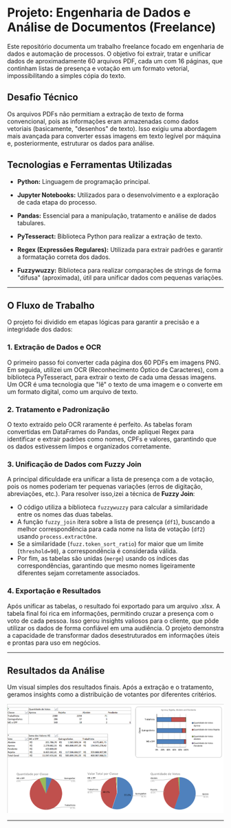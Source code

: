# Projeto: Engenharia de Dados e Análise de Documentos (Freelance)

Este repositório documenta um trabalho freelance focado em engenharia de dados e automação de processos. O objetivo foi extrair, tratar e unificar dados de aproximadamente 60 arquivos PDF, cada um com 16 páginas, que continham listas de presença e votação em um formato vetorial, impossibilitando a simples cópia do texto.

## Desafio Técnico
 Os arquivos PDFs não permitiam a extração de texto de forma convencional, pois as informações eram armazenadas como dados vetoriais (basicamente, "desenhos" de texto). Isso exigiu uma abordagem mais avançada para converter essas imagens em texto legível por máquina e, posteriormente, estruturar os dados para análise.


## Tecnologias e Ferramentas Utilizadas
* **Python:** Linguagem de programação principal.

* **Jupyter Notebooks:** Utilizados para o desenvolvimento e a exploração de cada etapa do processo.

* **Pandas:** Essencial para a manipulação, tratamento e análise de dados tabulares.

* **PyTesseract:** Biblioteca Python para realizar a extração de texto.

* **Regex (Expressões Regulares):** Utilizada para extrair padrões e garantir a formatação correta dos dados.

* **Fuzzywuzzy:** Biblioteca para realizar comparações de strings de forma "difusa" (aproximada), útil para unificar dados com pequenas variações.

---

## O Fluxo de Trabalho
O projeto foi dividido em etapas lógicas para garantir a precisão e a integridade dos dados:

### 1. Extração de Dados e OCR
O primeiro passo foi converter cada página dos 60 PDFs em imagens PNG. Em seguida, utilizei um OCR (Reconhecimento Óptico de Caracteres), com a biblioteca PyTesseract, para extrair o texto de cada uma dessas imagens. Um OCR é uma tecnologia que "lê" o texto de uma imagem e o converte em um formato digital, como um arquivo de texto.

### 2. Tratamento e Padronização
O texto extraído pelo OCR raramente é perfeito. As tabelas foram convertidas em DataFrames do Pandas, onde apliquei Regex para identificar e extrair padrões como nomes, CPFs e valores, garantindo que os dados estivessem limpos e organizados corretamente.

### 3. Unificação de Dados com Fuzzy Join
A principal dificuldade era unificar a lista de presença com a de votação, pois os nomes poderiam ter pequenas variações (erros de digitação, abreviações, etc.). Para resolver isso,izei a técnica de **Fuzzy Join**:

* O código utiliza a biblioteca `fuzzywuzzy` para calcular a similaridade entre os nomes das duas tabelas.
* A função `fuzzy_join` itera sobre a lista de presença (`df1`), buscando a melhor correspondência para cada nome na lista de votação (`df2`) usando `process.extractOne`.
* Se a similaridade (`fuzz.token_sort_ratio`) for maior que um limite (`threshold=90`), a correspondência é considerada válida.
* Por fim, as tabelas são unidas (`merge`) usando os índices das correspondências, garantindo que mesmo nomes ligeiramente diferentes sejam corretamente associados.

### 4. Exportação e Resultados
Após unificar as tabelas, o resultado foi exportado para um arquivo .xlsx. A tabela final foi rica em informações, permitindo cruzar a presença com o voto de cada pessoa. Isso gerou insights valiosos para o cliente, que pôde utilizar os dados de forma confiável em uma audiência. O projeto demonstra a capacidade de transformar dados desestruturados em informações úteis e prontas para uso em negócios.


---

## Resultados da Análise

Um visual simples dos resultados finais. Após a extração e o tratamento, geramos insights como a distribuição de votantes por diferentes critérios.

![Análise em Excel - Gráficos de Distribuição e Presença](Print_excel.png)

---
